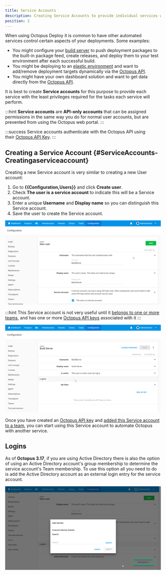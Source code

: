 ```yaml
---
title: Service Accounts
description: Creating Service Accounts to provide individual services with the least privileges required for the tasks they will perform.
position: 2
---
```


When using Octopus Deploy it is common to have other automated services control certain aspects of your deployments. Some examples:

- You might configure your [build server](/docs/api-and-integration/index.md) to push deployment packages to the built-in package feed, create releases, and deploy them to your test environment after each successful build.
- You might be deploying to an [elastic environment](https://octopus.com/blog/rfc-cloud-and-infrastructure-automation-support) and want to add/remove deployment targets dynamically via the [Octopus API](/docs/octopus-rest-api/index.md).
- You might have your own dashboard solution and want to get data directly from the [Octopus API](/docs/octopus-rest-api/index.md).

It is best to create **Service accounts** for this purpose to provide each service with the least privileges required for the tasks each service will perform.

:::hint
**Service accounts** are **API-only accounts** that can be assigned permissions in the same way you do for normal user accounts, but are prevented from using the Octopus web portal.
:::

:::success
Service accounts authenticate with the Octopus API using their [Octopus API Key](/docs/octopus-rest-api/how-to-create-an-api-key.md).
:::

## Creating a Service Account {#ServiceAccounts-Creatingaserviceaccount}

Creating a new Service account is very similar to creating a new User account:

1. Go to **{{Configuration,Users}}** and click **Create user**.
2. Check **The user is a service account** to indicate this will be a Service account.
3. Enter a unique **Username** and **Display name** so you can distinguish this Service account.
4. Save the user to create the Service account.

![Create service account](create-service-acount.png)

:::hint
This Service account is not very useful until it [belongs to one or more teams](/docs/administration/managing-users-and-teams/index.md), and has one or more [Octopus API keys](/docs/octopus-rest-api/how-to-create-an-api-key.md) associated with it
:::

![Service account API Key](service-account-apikey.png)

Once you have created an [Octopus API key](/docs/octopus-rest-api/how-to-create-an-api-key.md) and [added this Service account to a team](/docs/administration/managing-users-and-teams/index.md), you can start using this Service account to automate Octopus with another service.

## Logins

As of **Octopus 3.17**, if you are using Active Directory there is also the option of using an Active Directory account's group membership to determine the service account's Team membership. To use this option all you need to do is add the Active Directory account as an external login entry for the service account.

![Add Active Directory login](add-adlogin.png)
